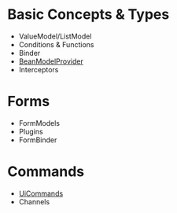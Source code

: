 # Basic Concepts & Types #
  * ValueModel/ListModel
  * Conditions & Functions
  * Binder
  * [BeanModelProvider](GuideBindingToBeans.md)
  * Interceptors

# Forms #
  * FormModels
  * Plugins
  * FormBinder

# Commands #
  * [UiCommands](GuideUiCommands.md)
  * Channels